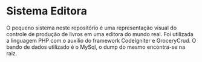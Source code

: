 Sistema Editora
=============
O pequeno sistema neste repositório é uma representação visual do controle de produção de livros em uma editora do mundo real. Foi utilizada a linguagem PHP com o auxílio do framework CodeIgniter e GroceryCrud. O bando de dados utilizado é o MySql, o dump do mesmo encontra-se na raiz.
